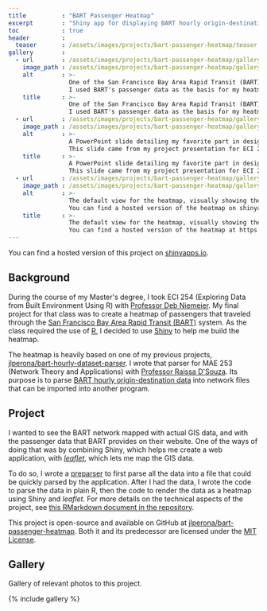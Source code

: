 ```yaml
---
title          : "BART Passenger Heatmap"
excerpt        : "Shiny app for displaying BART hourly origin-destination data."
toc            : true
header         :
  teaser       : /assets/images/projects/bart-passenger-heatmap/teaser.jpg
gallery        :
  - url        : /assets/images/projects/bart-passenger-heatmap/gallery-1.jpg
    image_path : /assets/images/projects/bart-passenger-heatmap/gallery-1.jpg
    alt        : >-
                 One of the San Francisco Bay Area Rapid Transit (BART) trains.
                 I used BART's passenger data as the basis for my heatmap.
    title      : >-
                 One of the San Francisco Bay Area Rapid Transit (BART) trains.
                 I used BART's passenger data as the basis for my heatmap.
  - url        : /assets/images/projects/bart-passenger-heatmap/gallery-2.jpg
    image_path : /assets/images/projects/bart-passenger-heatmap/gallery-2.jpg
    alt        : >-
                 A PowerPoint slide detailing my favorite part in desigining the heatmap.
                 This slide came from my project presentation for ECI 254, the class I made this heatmap for.
    title      : >-
                 A PowerPoint slide detailing my favorite part in desigining the heatmap.
                 This slide came from my project presentation for ECI 254, the class I made this heatmap for.
  - url        : /assets/images/projects/bart-passenger-heatmap/gallery-3.jpg
    image_path : /assets/images/projects/bart-passenger-heatmap/gallery-3.jpg
    alt        : >-
                 The default view for the heatmap, visually showing the distribution of passengers on the BART network.
                 You can find a hosted version of the heatmap on shinyapps.io.
    title      : >-
                 The default view for the heatmap, visually showing the distribution of passengers on the BART network.
                 You can find a hosted version of the heatmap at https://jlperona.shinyapps.io/bart-passenger-heatmap/.
---
```


You can find a hosted version of this project on [shinyapps.io](https://jlperona.shinyapps.io/bart-passenger-heatmap/).

## Background

During the course of my Master's degree, I took ECI 254 (Exploring Data from Built Environment Using R) with [Professor Deb Niemeier](https://faculty.engineering.ucdavis.edu/dniemeier/).
My final project for that class was to create a heatmap of passengers that traveled through the [San Francisco Bay Area Rapid Transit (BART)](https://www.bart.gov/) system.
As the class required the use of [R](https://www.r-project.org/), I decided to use [Shiny](https://shiny.rstudio.com/) to help me build the heatmap.

The heatmap is heavily based on one of my previous projects, [jlperona/bart-hourly-dataset-parser](https://github.com/jlperona/bart-hourly-dataset-parser).
I wrote that parser for MAE 253 (Network Theory and Applications) with [Professor Raissa D'Souza](http://mae.engr.ucdavis.edu/dsouza/).
Its purpose is to parse [BART hourly origin-destination data](https://www.bart.gov/about/reports/ridership) into network files that can be imported into another program.

## Project

I wanted to see the BART network mapped with actual GIS data, and with the passenger data that BART provides on their website.
One of the ways of doing that was by combining Shiny, which helps me create a web application, with [*leaflet*](https://rstudio.github.io/leaflet/), which lets me map the GIS data.

To do so, I wrote a [preparser](https://github.com/jlperona/bart-passenger-heatmap/tree/master/preparser) to first parse all the data into a file that could be quickly parsed by the application.
After I had the data, I wrote the code to parse the data in plain R, then the code to render the data as a heatmap using Shiny and *leaflet*.
For more details on the technical aspects of the project, see [this RMarkdown document in the repository](https://github.com/jlperona/bart-passenger-heatmap/blob/master/bart-passenger-heatmap.Rmd).

This project is open-source and available on GitHub at [jlperona/bart-passenger-heatmap](https://github.com/jlperona/bart-passenger-heatmap).
Both it and its predecessor are licensed under the [MIT License](https://opensource.org/licenses/MIT).

## Gallery

Gallery of relevant photos to this project.

{% include gallery %}
